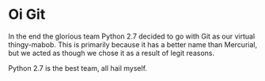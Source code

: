 Oi Git
======

In the end the glorious team Python 2.7 decided to go with Git as our virtual thingy-mabob. This is primarily
because it has a better name than Mercurial, but we acted as though we chose it as a result of legit reasons.

Python 2.7 is the best team, all hail myself.
